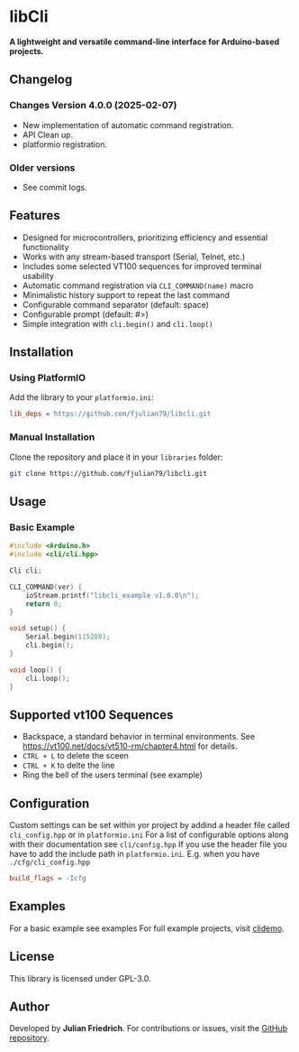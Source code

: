 # libCli

**A lightweight and versatile command-line interface for Arduino-based projects.**

## Changelog
### Changes Version 4.0.0 (2025-02-07)
- New implementation of automatic command registration.
- API Clean up.
- platformio registration.

### Older versions
- See commit logs.

## Features
- Designed for microcontrollers, prioritizing efficiency and essential functionality
- Works with any stream-based transport (Serial, Telnet, etc.)
- Includes some selected VT100 sequences for improved terminal usability
- Automatic command registration via `CLI_COMMAND(name)` macro
- Minimalistic history support to repeat the last command
- Configurable command separator (default: space)
- Configurable prompt (default: #>)
- Simple integration with `cli.begin()` and `cli.loop()`

## Installation

### Using PlatformIO
Add the library to your `platformio.ini`:
```ini
lib_deps = https://github.com/fjulian79/libcli.git
```

### Manual Installation
Clone the repository and place it in your `libraries` folder:
```sh
git clone https://github.com/fjulian79/libcli.git
```

## Usage

### Basic Example
```cpp
#include <Arduino.h>
#include <cli/cli.hpp>

Cli cli;

CLI_COMMAND(ver) {
    ioStream.printf("libcli_example v1.0.0\n");
    return 0;
}

void setup() {
    Serial.begin(115200);
    cli.begin();
}

void loop() {
    cli.loop();
}
```

## Supported vt100 Sequences
 - Backspace, a standard behavior in terminal environments. See https://vt100.net/docs/vt510-rm/chapter4.html for details.
 - `CTRL + L` to delete the sceen
 - `CTRL + K` to delte the line
 - Ring the bell of the users terminal (see example)

## Configuration
Custom settings can be set within yor project by addind a header file called `cli_config.hpp` or in `platformio.ini`
For a list of configurable options along with their documentation see `cli/config.hpp`
If you use the header file you have to add the include path in `platformio.ini`.
E.g. when you have `./cfg/cli_config.hpp`
```ini
build_flags = -Icfg
```

## Examples
For a basic example see examples 
For full example projects, visit [clidemo](https://github.com/fjulian79/clidemo).

## License
This library is licensed under GPL-3.0.

## Author
Developed by **Julian Friedrich**. For contributions or issues, visit the [GitHub repository](https://github.com/fjulian79/libcli).
